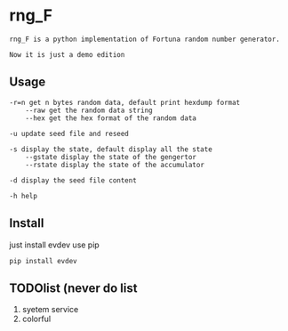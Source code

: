 rng_F
====
    
    rng_F is a python implementation of Fortuna random number generator.

    Now it is just a demo edition


Usage
----
    -r=n get n bytes random data, default print hexdump format 
        --raw get the random data string
        --hex get the hex format of the random data

    -u update seed file and reseed

    -s display the state, default display all the state
        --gstate display the state of the gengertor 
        --rstate display the state of the accumulator

    -d display the seed file content

    -h help


Install
----
just install evdev use pip

    pip install evdev


TODOlist (never do list
----

1. syetem service
2. colorful
